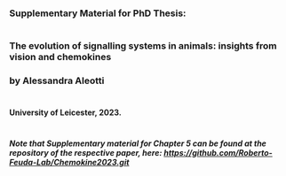 ### Supplementary Material for PhD Thesis:
#
### The evolution of signalling systems in animals: insights from vision and chemokines
### by Alessandra Aleotti
#
#### University of Leicester, 2023.
#
##### Note that Supplementary material for Chapter 5 can be found at the repository of the respective paper, here: https://github.com/Roberto-Feuda-Lab/Chemokine2023.git
